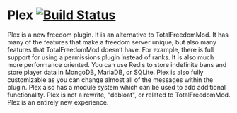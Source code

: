 # Plex [![Build Status](https://ci.plex.us.org/job/Plex/job/master/badge/icon)](https://ci.plex.us.org/job/Plex/job/master/)

Plex is a new freedom plugin. It is an alternative to TotalFreedomMod. It has many of the features that make a freedom
server unique, but also many features that TotalFreedomMod doesn’t have. For example, there is full support for using a
permissions plugin instead of ranks. It is also much more performance oriented. You can use Redis to store indefinite
bans and store player data in MongoDB, MariaDB, or SQLite. Plex is also fully customizable as you can change almost all
of the messages within the plugin. Plex also has a module system which can be used to add additional functionality. Plex
is not a rewrite, "debloat", or related to TotalFreedomMod. Plex is an entirely new experience.